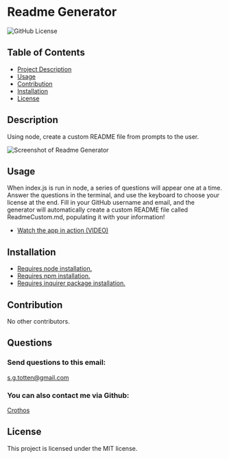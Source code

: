 # Readme Generator
<img src="https://img.shields.io/badge/license-MIT-blue.svg" alt="GitHub License">

## Table of Contents

* [Project Description](#description)
* [Usage](#usage)
* [Contribution](#contribution)
* [Installation](#installation)
* [License](#license)

## Description
Using node, create a custom README file from prompts to the user.

![Screenshot of Readme Generator](https://cdn.discordapp.com/attachments/612981552246292500/1067581088945426522/ReadmeGen.jpg)

## Usage
When index.js is run in node, a series of questions will appear one at a time. Answer the questions in the terminal, and use the keyboard to choose your license at the end. Fill in your GitHub username and email, and the generator will automatically create a custom README file called ReadmeCustom.md, populating it with your information!
- [Watch the app in action (VIDEO)](https://drive.google.com/file/d/1_EvbYQuXYyGqJ0XFQQyWLr36EQCv-rog/view)

## Installation
- [Requires node installation.](https://nodejs.org/en/download/)
- [Requires npm installation.](https://docs.npmjs.com/cli/v9/commands/npm-install)
- [Requires inquirer package installation.](https://www.npmjs.com/package/inquirer)

## Contribution
No other contributors.

## Questions
### Send questions to this email:
s.g.totten@gmail.com
### You can also contact me via Github:
[Crothos](https://github.com/crothos)

## License
This project is licensed under the MIT license.
